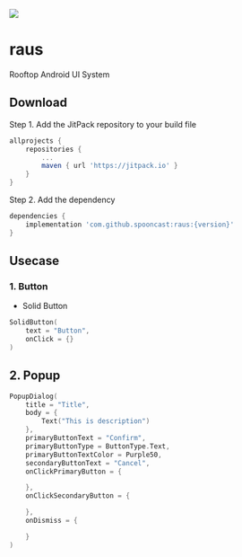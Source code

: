 [![](https://jitpack.io/v/spooncast/raus.svg)](https://jitpack.io/#spooncast/raus)

# raus
Rooftop Android UI System


## Download
Step 1. Add the JitPack repository to your build file
```gradle
allprojects {
    repositories {
        ...
        maven { url 'https://jitpack.io' }
    }
}
```

Step 2. Add the dependency
```gradle
dependencies {
    implementation 'com.github.spooncast:raus:{version}'
}
```

## Usecase
### 1. Button
* Solid Button
```kotlin
SolidButton(
    text = "Button",
    onClick = {}
)
```

## 2. Popup
```kotlin
PopupDialog(
    title = "Title",
    body = {
        Text("This is description")
    },
    primaryButtonText = "Confirm",
    primaryButtonType = ButtonType.Text,
    primaryButtonTextColor = Purple50,
    secondaryButtonText = "Cancel",
    onClickPrimaryButton = {

    },
    onClickSecondaryButton = {

    },
    onDismiss = {

    }
)
```

